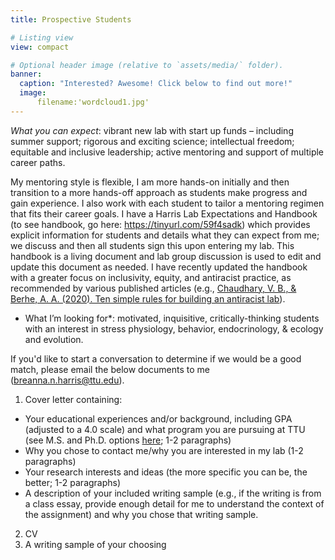 ```yaml
---
title: Prospective Students

# Listing view
view: compact

# Optional header image (relative to `assets/media/` folder).
banner:
  caption: "Interested? Awesome! Click below to find out more!"
  image: 
      filename:'wordcloud1.jpg'
---
```


<!--more-->

*What you can expect*: vibrant new lab with start up funds – including summer support; rigorous and exciting science; intellectual freedom; equitable and inclusive leadership; active mentoring and support of multiple career paths.

My mentoring style is flexible, I am more hands-on initially and then transition to a more hands-off approach as students make progress and gain experience. I also work with each student to tailor a mentoring regimen that fits their career goals. I have a Harris Lab Expectations and Handbook (to see handbook, go here: <https://tinyurl.com/59f4sadk>) which provides explicit information for students and details what they can expect from me; we discuss and then all students sign this upon entering my lab. This handbook is a living document and lab group discussion is used to edit and update this document as needed. I have recently updated the handbook with a greater focus on inclusivity, equity, and antiracist practice, as recommended by various published articles (e.g., [Chaudhary, V. B., & Berhe, A. A. (2020). Ten simple rules for building an antiracist lab](https://journals.plos.org/ploscompbiol/article?id=10.1371/journal.pcbi.1008210)).

* What I’m looking for*: motivated, inquisitive, critically-thinking students with an interest in stress physiology, behavior, endocrinology, & ecology and evolution.


If you'd like to start a conversation to determine if we would be a good match, please email the below documents to me (breanna.n.harris@ttu.edu). 

1. Cover letter containing:

* Your educational experiences and/or background, including GPA (adjusted to a 4.0 scale) and what program you are pursuing at TTU (see M.S. and Ph.D. options [here](https://www.depts.ttu.edu/biology/academics/graduate/programs/); 1-2 paragraphs)
* Why you chose to contact me/why you are interested in my lab (1-2 paragraphs)
* Your research interests and ideas (the more specific you can be, the better; 1-2 paragraphs)
* A description of your included writing sample (e.g., if the writing is from a class essay, provide enough detail for me to understand the context of the assignment) and why you chose that writing sample.

2. CV
3. A writing sample of your choosing
